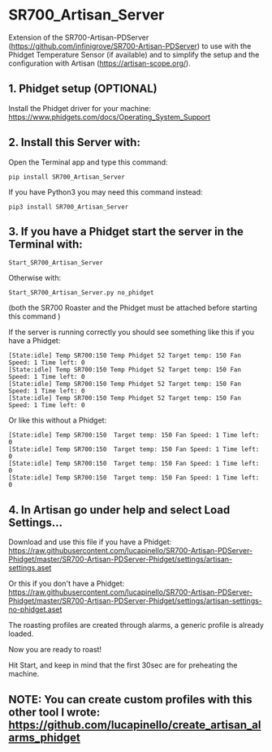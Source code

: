 # SR700_Artisan_Server

Extension of the SR700-Artisan-PDServer (https://github.com/infinigrove/SR700-Artisan-PDServer) to use with the Phidget Temperature Sensor (if available) and to simplify the setup and the configuration with Artisan (https://artisan-scope.org/).


## 1. Phidget setup (OPTIONAL)

Install the Phidget driver for your machine: https://www.phidgets.com/docs/Operating_System_Support

## 2. Install this Server with: 

Open the Terminal app and type this command:

`pip install SR700_Artisan_Server`

If you have Python3 you may need this command instead:

`pip3 install SR700_Artisan_Server`

## 3. If you have a Phidget start the server in the Terminal with:

`Start_SR700_Artisan_Server`  

Otherwise with:

`Start_SR700_Artisan_Server.py no_phidget`

(both the SR700 Roaster and the Phidget must be attached before starting this command )

If the server is running correctly you should see something like this if you have a Phidget:
```
[State:idle] Temp SR700:150 Temp Phidget 52 Target temp: 150 Fan Speed: 1 Time left: 0
[State:idle] Temp SR700:150 Temp Phidget 52 Target temp: 150 Fan Speed: 1 Time left: 0
[State:idle] Temp SR700:150 Temp Phidget 52 Target temp: 150 Fan Speed: 1 Time left: 0
[State:idle] Temp SR700:150 Temp Phidget 52 Target temp: 150 Fan Speed: 1 Time left: 0
```
Or like this without a Phidget:

```
[State:idle] Temp SR700:150  Target temp: 150 Fan Speed: 1 Time left: 0
[State:idle] Temp SR700:150  Target temp: 150 Fan Speed: 1 Time left: 0
[State:idle] Temp SR700:150  Target temp: 150 Fan Speed: 1 Time left: 0
[State:idle] Temp SR700:150  Target temp: 150 Fan Speed: 1 Time left: 0
```

## 4. In Artisan go under help and select Load Settings…

Download and use this file if you have a Phidget: https://raw.githubusercontent.com/lucapinello/SR700-Artisan-PDServer-Phidget/master/SR700-Artisan-PDServer-Phidget/settings/artisan-settings.aset

Or this if you don't have a Phidget: https://raw.githubusercontent.com/lucapinello/SR700-Artisan-PDServer-Phidget/master/SR700-Artisan-PDServer-Phidget/settings/artisan-settings-no-phidget.aset

The roasting profiles are created through alarms, a generic profile is already loaded.

Now you are ready to roast!

Hit Start, and keep in mind that the first 30sec are for preheating the machine. 

## NOTE: You can create custom profiles with this other tool I wrote: https://github.com/lucapinello/create_artisan_alarms_phidget



